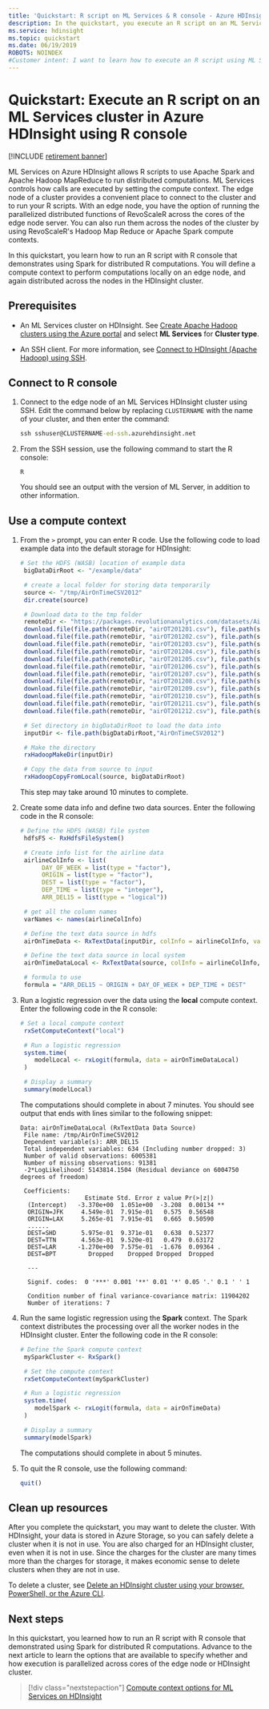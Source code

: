 ```yaml
---
title: 'Quickstart: R script on ML Services & R console - Azure HDInsight'
description: In the quickstart, you execute an R script on an ML Services cluster in Azure HDInsight using R console.
ms.service: hdinsight
ms.topic: quickstart
ms.date: 06/19/2019
ROBOTS: NOINDEX
#Customer intent: I want to learn how to execute an R script using ML Services in Azure HDInsight for R console.
---
```


# Quickstart: Execute an R script on an ML Services cluster in Azure HDInsight using R console

[!INCLUDE [retirement banner](../includes/ml-services-retirement.md)]

ML Services on Azure HDInsight allows R scripts to use Apache Spark and Apache Hadoop MapReduce to run distributed computations. ML Services controls how calls are executed by setting the compute context. The edge node of a cluster provides a convenient place to connect to the cluster and to run your R scripts. With an edge node, you have the option of running the parallelized distributed functions of RevoScaleR across the cores of the edge node server. You can also run them across the nodes of the cluster by using RevoScaleR's Hadoop Map Reduce or Apache Spark compute contexts.

In this quickstart, you learn how to run an R script with R console that demonstrates using Spark for distributed R computations. You will define a compute context to perform computations locally on an edge node, and again distributed across the nodes in the HDInsight cluster.

## Prerequisites

* An ML Services cluster on HDInsight. See [Create Apache Hadoop clusters using the Azure portal](../hdinsight-hadoop-create-linux-clusters-portal.md) and select **ML Services** for **Cluster type**.

* An SSH client. For more information, see [Connect to HDInsight (Apache Hadoop) using SSH](../hdinsight-hadoop-linux-use-ssh-unix.md).


## Connect to R console

1. Connect to the edge node of an ML Services HDInsight cluster using SSH. Edit the command below by replacing `CLUSTERNAME` with the name of your cluster, and then enter the command:

    ```cmd
    ssh sshuser@CLUSTERNAME-ed-ssh.azurehdinsight.net
    ```

1. From the SSH session, use the following command to start the R console:

    ```
    R
    ```

    You should see an output with the version of ML Server, in addition to other information.


## Use a compute context

1. From the `>` prompt, you can enter R code. Use the following code to load example data into the default storage for HDInsight:

    ```R
    # Set the HDFS (WASB) location of example data
     bigDataDirRoot <- "/example/data"
    
     # create a local folder for storing data temporarily
     source <- "/tmp/AirOnTimeCSV2012"
     dir.create(source)
    
     # Download data to the tmp folder
     remoteDir <- "https://packages.revolutionanalytics.com/datasets/AirOnTimeCSV2012"
     download.file(file.path(remoteDir, "airOT201201.csv"), file.path(source, "airOT201201.csv"))
     download.file(file.path(remoteDir, "airOT201202.csv"), file.path(source, "airOT201202.csv"))
     download.file(file.path(remoteDir, "airOT201203.csv"), file.path(source, "airOT201203.csv"))
     download.file(file.path(remoteDir, "airOT201204.csv"), file.path(source, "airOT201204.csv"))
     download.file(file.path(remoteDir, "airOT201205.csv"), file.path(source, "airOT201205.csv"))
     download.file(file.path(remoteDir, "airOT201206.csv"), file.path(source, "airOT201206.csv"))
     download.file(file.path(remoteDir, "airOT201207.csv"), file.path(source, "airOT201207.csv"))
     download.file(file.path(remoteDir, "airOT201208.csv"), file.path(source, "airOT201208.csv"))
     download.file(file.path(remoteDir, "airOT201209.csv"), file.path(source, "airOT201209.csv"))
     download.file(file.path(remoteDir, "airOT201210.csv"), file.path(source, "airOT201210.csv"))
     download.file(file.path(remoteDir, "airOT201211.csv"), file.path(source, "airOT201211.csv"))
     download.file(file.path(remoteDir, "airOT201212.csv"), file.path(source, "airOT201212.csv"))
    
     # Set directory in bigDataDirRoot to load the data into
     inputDir <- file.path(bigDataDirRoot,"AirOnTimeCSV2012")
    
     # Make the directory
     rxHadoopMakeDir(inputDir)
    
     # Copy the data from source to input
     rxHadoopCopyFromLocal(source, bigDataDirRoot)
    ```

    This step may take around 10 minutes to complete.

1. Create some data info and define two data sources. Enter the following code in the R console:

    ```R
    # Define the HDFS (WASB) file system
     hdfsFS <- RxHdfsFileSystem()
    
     # Create info list for the airline data
     airlineColInfo <- list(
          DAY_OF_WEEK = list(type = "factor"),
          ORIGIN = list(type = "factor"),
          DEST = list(type = "factor"),
          DEP_TIME = list(type = "integer"),
          ARR_DEL15 = list(type = "logical"))
    
     # get all the column names
     varNames <- names(airlineColInfo)
    
     # Define the text data source in hdfs
     airOnTimeData <- RxTextData(inputDir, colInfo = airlineColInfo, varsToKeep = varNames, fileSystem = hdfsFS)
    
     # Define the text data source in local system
     airOnTimeDataLocal <- RxTextData(source, colInfo = airlineColInfo, varsToKeep = varNames)
    
     # formula to use
     formula = "ARR_DEL15 ~ ORIGIN + DAY_OF_WEEK + DEP_TIME + DEST"
    ```

1. Run a logistic regression over the data using the **local** compute context. Enter the following code in the R console:

    ```R
    # Set a local compute context
     rxSetComputeContext("local")
    
     # Run a logistic regression
     system.time(
        modelLocal <- rxLogit(formula, data = airOnTimeDataLocal)
     )
    
     # Display a summary
     summary(modelLocal)
    ```

    The computations should complete in about 7 minutes. You should see output that ends with lines similar to the following snippet:

    ```output
    Data: airOnTimeDataLocal (RxTextData Data Source)
     File name: /tmp/AirOnTimeCSV2012
     Dependent variable(s): ARR_DEL15
     Total independent variables: 634 (Including number dropped: 3)
     Number of valid observations: 6005381
     Number of missing observations: 91381
     -2*LogLikelihood: 5143814.1504 (Residual deviance on 6004750 degrees of freedom)
    
     Coefficients:
                      Estimate Std. Error z value Pr(>|z|)
      (Intercept)   -3.370e+00  1.051e+00  -3.208  0.00134 **
      ORIGIN=JFK     4.549e-01  7.915e-01   0.575  0.56548
      ORIGIN=LAX     5.265e-01  7.915e-01   0.665  0.50590
      ......
      DEST=SHD       5.975e-01  9.371e-01   0.638  0.52377
      DEST=TTN       4.563e-01  9.520e-01   0.479  0.63172
      DEST=LAR      -1.270e+00  7.575e-01  -1.676  0.09364 .
      DEST=BPT         Dropped    Dropped Dropped  Dropped
    
      ---
    
      Signif. codes:  0 '***' 0.001 '**' 0.01 '*' 0.05 '.' 0.1 ' ' 1
    
      Condition number of final variance-covariance matrix: 11904202
      Number of iterations: 7
    ```

1. Run the same logistic regression using the **Spark** context. The Spark context distributes the processing over all the worker nodes in the HDInsight cluster. Enter the following code in the R console:

    ```R
    # Define the Spark compute context
     mySparkCluster <- RxSpark()
    
     # Set the compute context
     rxSetComputeContext(mySparkCluster)
    
     # Run a logistic regression
     system.time(  
        modelSpark <- rxLogit(formula, data = airOnTimeData)
     )
    
     # Display a summary
     summary(modelSpark)
    ```

    The computations should complete in about 5 minutes.

1. To quit the R console, use the following command:

    ```R
    quit()
    ```

## Clean up resources

After you complete the quickstart, you may want to delete the cluster. With HDInsight, your data is stored in Azure Storage, so you can safely delete a cluster when it is not in use. You are also charged for an HDInsight cluster, even when it is not in use. Since the charges for the cluster are many times more than the charges for storage, it makes economic sense to delete clusters when they are not in use.

To delete a cluster, see [Delete an HDInsight cluster using your browser, PowerShell, or the Azure CLI](../hdinsight-delete-cluster.md).

## Next steps

In this quickstart, you learned how to run an R script with R console that demonstrated using Spark for distributed R computations.  Advance to the next article to learn the options that are available to specify whether and how execution is parallelized across cores of the edge node or HDInsight cluster.

> [!div class="nextstepaction"]
>[Compute context options for ML Services on HDInsight](./r-server-compute-contexts.md)